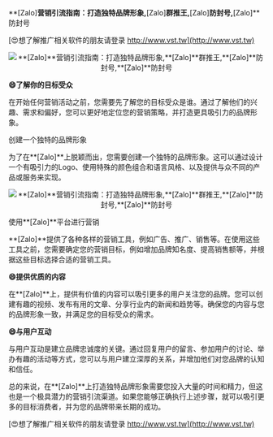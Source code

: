 **[Zalo]**营销引流指南：打造独特品牌形象,**[Zalo]**群推王,**[Zalo]**防封号,**[Zalo]**防封号

[😍想了解推广相关软件的朋友请登录 http://www.vst.tw](http://www.vst.tw)

 <center><img src="https://vst.tw/MP4/tuiguang/png/5.png" alt="**[Zalo]**营销引流指南：打造独特品牌形象,**[Zalo]**群推王,**[Zalo]**防封号,**[Zalo]**防封号"></center>

**😄了解你的目标受众**

在开始任何营销活动之前，您需要先了解您的目标受众是谁。通过了解他们的兴趣、需求和偏好，您可以更好地定位您的营销策略，并打造更具吸引力的品牌形象。

创建一个独特的品牌形象

为了在**[Zalo]**上脱颖而出，您需要创建一个独特的品牌形象。这可以通过设计一个有吸引力的Logo、使用特殊的颜色组合和语言风格、以及提供与众不同的产品或服务来实现。

 <center><img src="https://vst.tw/MP4/tuiguang/png/1.png" alt="**[Zalo]**营销引流指南：打造独特品牌形象,**[Zalo]**群推王,**[Zalo]**防封号,**[Zalo]**防封号"></center>

使用**[Zalo]**平台进行营销

**[Zalo]**提供了各种各样的营销工具，例如广告、推广、销售等。在使用这些工具之前，您需要确定您的营销目标，例如增加品牌知名度、提高销售额等，并根据这些目标选择合适的营销工具。

**😄提供优质的内容**

在**[Zalo]**上，提供有价值的内容可以吸引更多的用户关注您的品牌。您可以创建有趣的视频、发布有用的文章、分享行业内的新闻和趋势等。确保您的内容与您的品牌形象一致，并满足您的目标受众的需求。

**😄与用户互动**

与用户互动是建立品牌忠诚度的关键。通过回复用户的留言、参加用户的讨论、举办有趣的活动等方式，您可以与用户建立深厚的关系，并增加他们对您品牌的认知和信任。

总的来说，在**[Zalo]**上打造独特品牌形象需要您投入大量的时间和精力，但这也是一个极具潜力的营销引流渠道。如果您能够正确执行上述步骤，就可以吸引更多的目标消费者，并为您的品牌带来长期的成功。

[😍想了解推广相关软件的朋友请登录 http://www.vst.tw](http://www.vst.tw)



